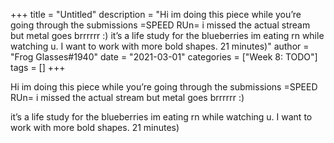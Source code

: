 +++
title = "Untitled"
description = "Hi im doing this piece while you’re going through the submissions =SPEED RUn= i missed the actual stream but metal goes brrrrrr :)   it’s  a life study for the blueberries im eating rn while watching u. I want to work with more bold shapes. 21 minutes)"
author = "Frog Glasses#1940"
date = "2021-03-01"
categories = ["Week 8: TODO"]
tags = []
+++

Hi im doing this piece while you’re going through the submissions =SPEED RUn= i missed the actual stream but metal goes brrrrrr :) 

it’s  a life study for the blueberries im eating rn while watching u. I want to work with more bold shapes. 21 minutes)
